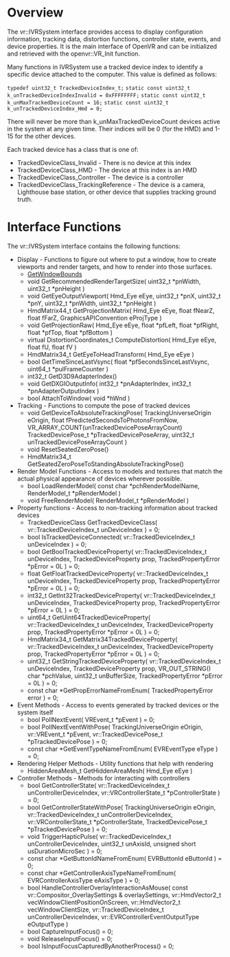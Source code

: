 # Overview

The vr::IVRSystem interface provides access to display configuration information, tracking data, distortion functions, controller state, events, and device properties. It is the main interface of OpenVR and can be initialized and retrieved with the openvr::VR_Init function.

Many functions in IVRSystem use a tracked device index to identify a specific device attached to the computer. This value is defined as follows:

 `typedef uint32_t TrackedDeviceIndex_t;`
 `static const uint32_t k_unTrackedDeviceIndexInvalid = 0xFFFFFFFF;`
 `static const uint32_t k_unMaxTrackedDeviceCount = 16;`
 `static const uint32_t k_unTrackedDeviceIndex_Hmd = 0;`

There will never be more than k_unMaxTrackedDeviceCount devices active in the system at any given time. Their indices will be 0 (for the HMD) and 1-15 for the other devices. 

Each tracked device has a class that is one of:
* TrackedDeviceClass_Invalid - There is no device at this index
* TrackedDeviceClass_HMD - The device at this index is an HMD
* TrackedDeviceClass_Controller - The device is a controller
* TrackedDeviceClass_TrackingReference - The device is a camera, Lighthouse base station, or other device that supplies tracking ground truth.

# Interface Functions

The vr::IVRSystem interface contains the following functions:
* Display - Functions to figure out where to put a window, how to create viewports and render targets, and how to render into those surfaces.
  * [GetWindowBounds](IVRSystem_GetWindowBounds)
  * void GetRecommendedRenderTargetSize( uint32_t *pnWidth, uint32_t *pnHeight )
  * void GetEyeOutputViewport( Hmd_Eye eEye, uint32_t *pnX, uint32_t *pnY, uint32_t *pnWidth, uint32_t *pnHeight )
  * HmdMatrix44_t GetProjectionMatrix( Hmd_Eye eEye, float fNearZ, float fFarZ, GraphicsAPIConvention eProjType )
  * void GetProjectionRaw( Hmd_Eye eEye, float *pfLeft, float *pfRight, float *pfTop, float *pfBottom )
  * virtual DistortionCoordinates_t ComputeDistortion( Hmd_Eye eEye, float fU, float fV )
  * HmdMatrix34_t GetEyeToHeadTransform( Hmd_Eye eEye )
  * bool GetTimeSinceLastVsync( float *pfSecondsSinceLastVsync, uint64_t *pulFrameCounter )
  * int32_t GetD3D9AdapterIndex()
  * void GetDXGIOutputInfo( int32_t *pnAdapterIndex, int32_t *pnAdapterOutputIndex )
  * bool AttachToWindow( void *hWnd )
* Tracking - Functions to compute the pose of tracked devices
  * void GetDeviceToAbsoluteTrackingPose( TrackingUniverseOrigin eOrigin, float fPredictedSecondsToPhotonsFromNow, VR_ARRAY_COUNT(unTrackedDevicePoseArrayCount) TrackedDevicePose_t *pTrackedDevicePoseArray, uint32_t unTrackedDevicePoseArrayCount )
  * void ResetSeatedZeroPose()
  * HmdMatrix34_t GetSeatedZeroPoseToStandingAbsoluteTrackingPose()
* Render Model Functions - Access to models and textures that match the actual physical appearance of devices wherever possible.
  * bool LoadRenderModel( const char *pchRenderModelName, RenderModel_t *pRenderModel )
  * void FreeRenderModel( RenderModel_t *pRenderModel )
* Property functions - Access to non-tracking information about tracked devices
  * TrackedDeviceClass GetTrackedDeviceClass( vr::TrackedDeviceIndex_t unDeviceIndex ) = 0;
  * bool IsTrackedDeviceConnected( vr::TrackedDeviceIndex_t unDeviceIndex ) = 0;
  * bool GetBoolTrackedDeviceProperty( vr::TrackedDeviceIndex_t unDeviceIndex, TrackedDeviceProperty prop, TrackedPropertyError *pError = 0L ) = 0;
  * float GetFloatTrackedDeviceProperty( vr::TrackedDeviceIndex_t unDeviceIndex, TrackedDeviceProperty prop, TrackedPropertyError *pError = 0L ) = 0;
  * int32_t GetInt32TrackedDeviceProperty( vr::TrackedDeviceIndex_t unDeviceIndex, TrackedDeviceProperty prop, TrackedPropertyError *pError = 0L ) = 0;
  * uint64_t GetUint64TrackedDeviceProperty( vr::TrackedDeviceIndex_t unDeviceIndex, TrackedDeviceProperty prop, TrackedPropertyError *pError = 0L ) = 0;
  * HmdMatrix34_t GetMatrix34TrackedDeviceProperty( vr::TrackedDeviceIndex_t unDeviceIndex, TrackedDeviceProperty prop, TrackedPropertyError *pError = 0L ) = 0;
  * uint32_t GetStringTrackedDeviceProperty( vr::TrackedDeviceIndex_t unDeviceIndex, TrackedDeviceProperty prop, VR_OUT_STRING() char *pchValue, uint32_t unBufferSize, TrackedPropertyError *pError = 0L ) = 0;
  * const char *GetPropErrorNameFromEnum( TrackedPropertyError error ) = 0;
* Event Methods - Access to events generated by tracked devices or the system itself
  * bool PollNextEvent( VREvent_t *pEvent ) = 0;
  * bool PollNextEventWithPose( TrackingUniverseOrigin eOrigin, vr::VREvent_t *pEvent, vr::TrackedDevicePose_t *pTrackedDevicePose ) = 0;
  * const char *GetEventTypeNameFromEnum( EVREventType eType ) = 0;
* Rendering Helper Methods - Utility functions that help with rendering
  * HiddenAreaMesh_t GetHiddenAreaMesh( Hmd_Eye eEye )
* Controller Methods - Methods for interacting with controllers
  * bool GetControllerState( vr::TrackedDeviceIndex_t unControllerDeviceIndex, vr::VRControllerState_t *pControllerState ) = 0;
  * bool GetControllerStateWithPose( TrackingUniverseOrigin eOrigin, vr::TrackedDeviceIndex_t unControllerDeviceIndex, vr::VRControllerState_t *pControllerState, TrackedDevicePose_t *pTrackedDevicePose ) = 0;
  * void TriggerHapticPulse( vr::TrackedDeviceIndex_t unControllerDeviceIndex, uint32_t unAxisId, unsigned short usDurationMicroSec ) = 0;
  * const char *GetButtonIdNameFromEnum( EVRButtonId eButtonId ) = 0;
  * const char *GetControllerAxisTypeNameFromEnum( EVRControllerAxisType eAxisType ) = 0;
  * bool HandleControllerOverlayInteractionAsMouse( const vr::Compositor_OverlaySettings & overlaySettings, 	vr::HmdVector2_t vecWindowClientPositionOnScreen, vr::HmdVector2_t vecWindowClientSize,		vr::TrackedDeviceIndex_t unControllerDeviceIndex, vr::EVRControllerEventOutputType eOutputType	)
  * bool CaptureInputFocus() = 0;
  * void ReleaseInputFocus() = 0;
  * bool IsInputFocusCapturedByAnotherProcess() = 0;


